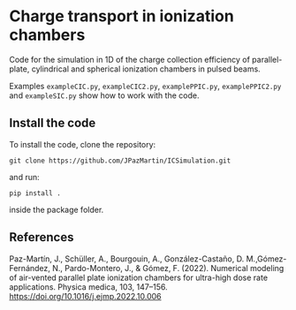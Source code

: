 # Charge transport in ionization chambers
Code for the simulation in 1D of the charge collection efficiency of parallel-plate, cylindrical and spherical ionization chambers in pulsed beams.

Examples `exampleCIC.py`, `exampleCIC2.py`, `examplePPIC.py`, `examplePPIC2.py` and `exampleSIC.py` show how to work with the code.

## Install the code
To install the code, clone the repository:
```
git clone https://github.com/JPazMartin/ICSimulation.git
```
and run:
```
pip install .
```
inside the package folder.

## References
Paz-Martín, J., Schüller, A., Bourgouin, A., González-Castaño, D. M.,Gómez-Fernández, N., Pardo-Montero, J., & Gómez, F. (2022). Numerical modeling of air-vented parallel plate ionization chambers for ultra-high dose rate applications. Physica medica, 103, 147–156. https://doi.org/10.1016/j.ejmp.2022.10.006

